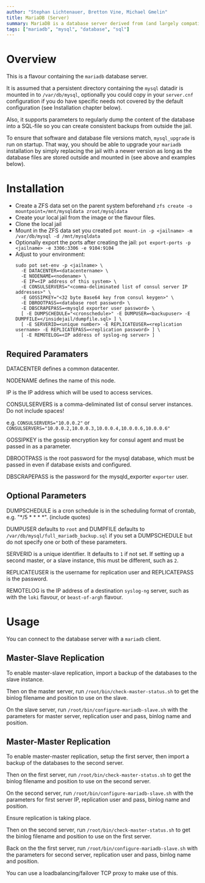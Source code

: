 ```yaml
---
author: "Stephan Lichtenauer, Bretton Vine, Michael Gmelin"
title: MariaDB (Server)
summary: MariaDB is a database server derived from (and largely compatible with) MySQL.
tags: ["mariadb", "mysql", "database", "sql"]
---
```


# Overview

This is a flavour containing the ```mariadb``` database server.

It is assumed that a persistent directory containing the ```mysql``` datadir is mounted in to ```/var/db/mysql```, optionally you could copy in your ```server.cnf``` configuration if you do have specific needs not covered by the default configuration (see Installation chapter below).

Also, it supports parameters to regularly dump the content of the database into a SQL-file so you can create consistent backups from outside the jail.

To ensure that software and database file versions match, ```mysql_upgrade``` is run on startup. That way, you should be able to upgrade your ```mariadb``` installation by simply replacing the jail with a newer version as long as the database files are stored outside and mounted in (see above and examples below).

# Installation

* Create a ZFS data set on the parent system beforehand
  ```zfs create -o mountpoint=/mnt/mysqldata zroot/mysqldata```
* Create your local jail from the image or the flavour files.
* Clone the local jail
* Mount in the ZFS data set you created
  ```pot mount-in -p <jailname> -m /var/db/mysql -d /mnt/mysqldata```
* Optionally export the ports after creating the jail:
  ```pot export-ports -p <jailname> -e 3306:3306 -e 9104:9104```
* Adjust to your environment:
  ```
  sudo pot set-env -p <jailname> \
    -E DATACENTER=<datacentername> \
    -E NODENAME=<nodename> \
    -E IP=<IP address of this system> \
    -E CONSULSERVERS="<comma-deliminated list of consul server IP addresses>" \
    -E GOSSIPKEY="<32 byte Base64 key from consul keygen>" \
    -E DBROOTPASS=<database root password> \
    -E DBSCRAPEPASS=<mysqld exporter user password> \
    [ -E DUMPSCHEDULE="<cronschedule>" -E DUMPUSER=<backupuser> -E DUMPFILE=</insidejail/dumpfile.sql> ] \
    [ -E SERVERID=<unique number> -E REPLICATEUSER=<replication username> -E REPLICATEPASS=<replication password> ] \
    [ -E REMOTELOG=<IP address of syslog-ng server> ]
  ```

## Required Paramaters

DATACENTER defines a common datacenter.

NODENAME defines the name of this node.

IP is the IP address which will be used to access services.

CONSULSERVERS is a comma-deliminated list of consul server instances. Do not include spaces!

e.g. ```CONSULSERVERS="10.0.0.2"``` or ```CONSULSERVERS="10.0.0.2,10.0.0.3,10.0.0.4,10.0.0.6,10.0.0.6"```

GOSSIPKEY is the gossip encryption key for consul agent and must be passed in as a parameter.

DBROOTPASS is the root password for the mysql database, which must be passed in even if database exists and configured.

DBSCRAPEPASS is the password for the mysqld_exporter ```exporter``` user.

## Optional Parameters

DUMPSCHEDULE is a cron schedule is in the scheduling format of crontab, e.g. "*/5 * * * *". (include quotes)

DUMPUSER defaults to ```root``` and DUMPFILE defaults to ```/var/db/mysql/full_mariadb_backup.sql``` if you set a DUMPSCHEDULE but do not specify one or both of these parameters.

SERVERID is a unique identifier. It defaults to `1` if not set. If setting up a second master, or a slave instance, this must be different, such as `2`.

REPLICATEUSER is the username for replication user and REPLICATEPASS is the password.

REMOTELOG is the IP address of a destination ```syslog-ng``` server, such as with the ```loki``` flavour, or ```beast-of-argh``` flavour.

# Usage

You can connect to the database server with a ```mariadb``` client.

## Master-Slave Replication

To enable master-slave replication, import a backup of the databases to the slave instance. 

Then on the master server, run `/root/bin/check-master-status.sh` to get the binlog filename and position to use on the slave.

On the slave server, run `/root/bin/configure-mariadb-slave.sh` with the parameters for master server, replication user and pass, binlog name and position.

## Master-Master Replication

To enable master-master replication, setup the first server, then import a backup of the databases to the second server.

Then on the first server, run `/root/bin/check-master-status.sh` to get the binlog filename and position to use on the second server.

On the second server, run `/root/bin/configure-mariadb-slave.sh` with the parameters for first server IP, replication user and pass, binlog name and position.

Ensure replication is taking place.

Then on the second server, run `/root/bin/check-master-status.sh` to get the binlog filename and position to use on the first server.

Back on the the first server, run `/root/bin/configure-mariadb-slave.sh` with the parameters for second server, replication user and pass, binlog name and position.

You can use a loadbalancing/failover TCP proxy to make use of this.
